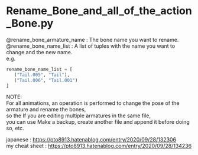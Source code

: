 # Rename_Bone_and_all_of_the_action_Bone.py

@rename_bone_armature_name : The bone name you want to rename. <br>
@rename_bone_name_list : A list of tuples with the name you want to change and the new name. <br>
e.g. <br>
```python
rename_bone_name_list = [
   ("Tail.005", "Tail"),
   ("Tail.006", "Tail.001")
]
```

NOTE: <br>
For all animations, an operation is performed to change the pose of the armature and rename the bones, <br>
so the If you are editing multiple armatures in the same file, <br>
you can use Make a backup, create another file and append it before doing so, etc. <br>

japanese : https://pto8913.hatenablog.com/entry/2020/09/28/132306<br>
my cheat sheet : https://pto8913.hatenablog.com/entry/2020/09/28/134236<br>
